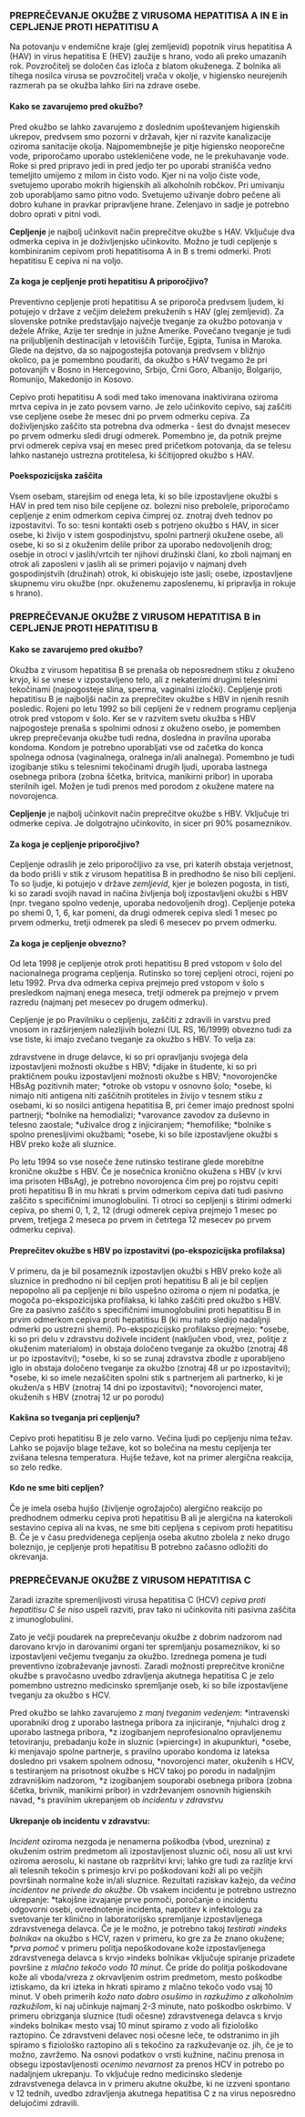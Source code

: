 ### PREPREČEVANJE OKUŽBE Z VIRUSOMA HEPATITISA A IN E in CEPLJENJE PROTI HEPATITISU A

Na potovanju v endemične kraje (glej zemljevid) popotnik virus hepatitisa A (HAV) in virus hepatitisa E (HEV) zaužije s hrano, vodo ali preko umazanih rok. Povzročitelj se določen čas izloča z blatom okuženega. Z bolnika ali tihega nosilca virusa se povzročitelj vrača v okolje, v higiensko neurejenih razmerah pa se okužba lahko širi na zdrave osebe. 

#### Kako se zavarujemo pred okužbo?
Pred okužbo se lahko zavarujemo z doslednim upoštevanjem higienskih ukrepov, predvsem smo pozorni v državah, kjer ni razvite kanalizacije oziroma sanitacije okolja. Najpomembnejše je pitje higiensko neoporečne vode, priporočamo uporabo ustekleničene vode, ne le prekuhavanje vode. Roke si pred pripravo jedi in pred jedjo ter po uporabi stranišča vedno temeljito umijemo z milom in čisto vodo. Kjer ni na voljo čiste vode, svetujemo uporabo mokrih higienskih ali alkoholnih robčkov.  Pri umivanju zob uporabljamo samo pitno vodo.  Svetujemo uživanje dobro pečene ali dobro kuhane in pravkar pripravljene hrane. Zelenjavo in sadje je potrebno dobro oprati v pitni vodi. 

**Cepljenje** je najbolj učinkovit način preprečitve okužbe s HAV. Vključuje dva odmerka cepiva in je doživljenjsko učinkovito. Možno je tudi cepljenje s kombiniranim cepivom proti hepatitisoma  A in B s tremi odmerki. Proti hepatitisu E cepiva ni na voljo.

#### Za koga je cepljenje proti hepatitisu A priporočjivo?
Preventivno cepljenje proti hepatitisu A se priporoča predvsem ljudem, ki potujejo v države z večjim deležem prekuženih s HAV (glej zemljevid). Za slovenske potnike predstavljajo največje tveganje za okužbo potovanja v dežele Afrike, Azije ter srednje in južne Amerike. Povečano tveganje je tudi na priljubljenih destinacijah v letoviščih Turčije, Egipta, Tunisa in Maroka. Glede na dejstvo, da so najpogostejša potovanja predvsem v bližnjo okolico, pa je pomembno poudariti, da okužbo s HAV tvegamo že pri potovanjih v Bosno in Hercegovino, Srbijo, Črni Goro, Albanijo, Bolgarijo, Romunijo, Makedonijo in Kosovo.

Cepivo proti hepatitisu A sodi med tako imenovana inaktivirana oziroma mrtva cepiva in je zato povsem varno. Je zelo učinkovito cepivo, saj zaščiti vse cepljene osebe že mesec dni po prvem odmerku cepiva.  Za doživljenjsko zaščito sta potrebna dva odmerka - šest do dvnajst mesecev po prvem odmerku sledi drugi odmerek. Pomembno je, da potnik prejme prvi odmerek cepiva vsaj en mesec pred pričetkom potovanja, da se telesu lahko nastanejo ustrezna protitelesa, ki ščitijopred okužbo s HAV.

#### Poekspozicijska zaščita
Vsem osebam, starejšim od enega leta, ki so bile izpostavljene okužbi s HAV in pred tem niso bile cepljene oz. bolezni niso prebolele, priporočamo cepljenje z enim odmerkom cepiva čimprej oz. znotraj dveh tednov po izpostavitvi. To so:
 tesni kontakti oseb s potrjeno okužbo s HAV, in sicer osebe, ki živijo v istem gospodinjstvu, spolni partnerji okužene osebe, ali osebe, ki so si z okuženim delile pribor za uporabo nedovoljenih drog;
osebje in otroci v jaslih/vrtcih ter njihovi družinski člani, ko zboli najmanj en otrok ali zaposleni v jaslih ali se primeri pojavijo v najmanj dveh gospodinjstvih (družinah) otrok, ki obiskujejo iste jasli;
osebe, izpostavljene skupnemu viru okužbe (npr. okuženemu zaposlenemu, ki pripravlja in rokuje s hrano).

### PREPREČEVANJE OKUŽBE Z VIRUSOM HEPATITISA B in CEPLJENJE PROTI HEPATITISU B 

#### Kako se zavarujemo pred okužbo?
Okužba z virusom hepatitisa B se prenaša ob neposrednem stiku z okuženo krvjo, ki se vnese v izpostavljeno telo, ali z nekaterimi drugimi telesnimi tekočinami (najpogosteje slina, sperma, vaginalni izločki). 
Cepljenje proti hepatitisu B je najboljši način za preprečitev okužbe  s HBV in njenih resnih posledic. Rojeni po letu 1992 so bili cepljeni že v rednem programu cepljenja otrok pred vstopom v šolo.
Ker se v razvitem svetu okužba s HBV najpogosteje prenaša s spolnimi odnosi z okuženo osebo, je pomemben ukrep preprečevanja okužbe tudi redna, dosledna in pravilna uporaba kondoma. Kondom je potrebno uporabljati vse od začetka do konca spolnega odnosa (vaginalnega, oralnega in/ali analnega). Pomembno je tudi izogibanje stiku s telesnimi tekočinami drugih ljudi, uporaba lastnega osebnega pribora (zobna ščetka, britvica, manikirni pribor) in uporaba sterilnih igel. Možen je tudi prenos med porodom z okužene matere na novorojenca.

**Cepljenje** je najbolj učinkovit način preprečitve okužbe s HBV. Vključuje tri odmerke cepiva. Je dolgotrajno učinkovito, in sicer pri 90% posameznikov.

#### Za koga je cepljenje priporočjivo?
Cepljenje odraslih je zelo priporočljivo za vse, pri katerih obstaja verjetnost, da bodo prišli v stik z virusom hepatitisa B in predhodno še niso bili cepljeni. To so ljudje, ki potujejo v države *zemljevid*, kjer je bolezen pogosta, in tisti, ki so zaradi svojih navad in načina življenja bolj izpostavljeni okužbi s HBV (npr. tvegano spolno vedenje, uporaba nedovoljenih drog). Cepljenje poteka po shemi 0, 1, 6, kar pomeni,  da drugi odmerek cepiva sledi 1 mesec po prvem odmerku, tretji odmerek pa sledi 6 mesecev po prvem odmerku.

#### Za koga je cepljenje obvezno?
Od leta 1998 je cepljenje otrok proti hepatitisu B pred vstopom v šolo del nacionalnega programa cepljenja. Rutinsko so torej cepljeni otroci, rojeni po letu 1992. Prva dva odmerka cepiva prejmejo pred vstopom v šolo s presledkom najmanj enega meseca,  tretji odmerek pa prejmejo v prvem razredu (najmanj pet mesecev po drugem odmerku). 

Cepljenje je po Pravilniku o cepljenju, zaščiti z zdravili in varstvu pred vnosom in razširjenjem nalezljivih bolezni (UL RS, 16/1999) obvezno tudi za vse tiste, ki imajo zvečano tveganje za okužbo  s HBV. To velja za:

zdravstvene in druge delavce, ki so pri opravljanju svojega dela izpostavljeni možnosti okužbe s HBV;
*dijake in študente, ki so pri praktičnem pouku izpostavljeni možnosti okužbe s HBV; 
*novorojenčke HBsAg pozitivnih mater; 
*otroke ob vstopu v osnovno šolo; 
*osebe, ki nimajo niti antigena niti zaščitnih protiteles in živijo v tesnem stiku z osebami, ki so nosilci antigena hepatitisa B, pri čemer imajo prednost spolni partnerji; 
*bolnike na hemodializi; 
*varovance zavodov za duševno in telesno zaostale; 
*uživalce drog z injiciranjem; 
*hemofilike; 
*bolnike s spolno prenesljivimi okužbami; 
*osebe, ki so bile izpostavljene okužbi s HBV preko kože ali sluznice.

Po letu 1994 so vse noseče žene rutinsko testirane glede morebitne kronične okužbe s HBV. Če je nosečnica kronično okužena s HBV (v krvi ima prisoten HBsAg), je potrebno novorojenca čim prej po rojstvu cepiti proti hepatitisu B in mu hkrati s prvim odmerkom cepiva dati tudi pasivno zaščito s specifičnimi imunoglobulini. Ti otroci so cepljenji s štirimi odmerki cepiva, po shemi 0, 1, 2, 12 (drugi odmerek cepiva prejmejo 1 mesec po prvem, tretjega 2 meseca po prvem in četrtega 12 mesecev po prvem odmerku cepiva).


#### Preprečitev okužbe s HBV po izpostavitvi (po-ekspozicijska profilaksa)
V primeru, da je bil posameznik izpostavljen okužbi s HBV preko kože ali sluznice in predhodno ni bil cepljen proti hepatitisu B ali je bil cepljen nepopolno ali pa cepljenje ni bilo uspešno oziroma o njem ni podatka, je mogoča po-ekspozicijska profilaksa, ki lahko zaščiti pred okužbo s HBV. Gre za pasivno zaščito s specifičnimi imunoglobulini proti hepatitisu B in prvim odmerkom cepiva proti hepatitisu B (ki mu nato sledijo nadaljnji odmerki po ustrezni shemi). 
Po-ekspozicijsko profilakso prejmejo:
*osebe, ki so pri delu v zdravstvu doživele incident (naključen vbod, vrez, politje z okuženim materialom) in obstaja določeno tveganje za okužbo (znotraj 48 ur po izpostavitvi);
*osebe, ki so se zunaj zdravstva zbodle z uporabljeno iglo in obstaja določeno tveganje za okužbo (znotraj 48 ur po izpostavitvi);
*osebe, ki so imele nezaščiten spolni stik s partnerjem ali partnerko, ki je okužen/a s HBV (znotraj 14 dni po izpostavitvi);
*novorojenci mater, okuženih s HBV (znotraj 12 ur po porodu)

#### Kakšna so tveganja pri cepljenju?
Cepivo proti hepatitisu B je zelo varno. Večina ljudi po cepljenju nima težav. Lahko se pojavijo blage težave, kot so bolečina na mestu cepljenja ter zvišana telesna temperatura. Hujše težave, kot na primer alergična reakcija, so zelo redke.

#### Kdo ne sme biti cepljen?
Če je imela oseba hujšo (življenje ogrožajočo) alergično reakcijo po predhodnem odmerku cepiva proti hepatitisu B ali je alergična na katerokoli sestavino cepiva ali na kvas, ne sme biti cepljena s cepivom proti hepatitisu B.
Če je v času predvidenega cepljenja oseba akutno zbolela z neko drugo boleznijo, je cepljenje proti hepatitisu B potrebno začasno odložiti do okrevanja.


### PREPREČEVANJE OKUŽBE Z VIRUSOM HEPATITISA C

Zaradi izrazite spremenljivosti virusa hepatitisa C (HCV) *cepiva proti hepatitisu C še niso* uspeli razviti, prav tako ni učinkovita niti pasivna zaščita z imunoglobulini. 

Zato je večji poudarek na preprečevanju okužbe z dobrim nadzorom nad darovano krvjo in darovanimi organi ter spremljanju posameznikov, ki so izpostavljeni večjemu tveganju za okužbo. Izrednega pomena je tudi preventivno izobraževanje javnosti. Zaradi možnosti preprečitve kronične okužbe s pravočasno uvedbo zdravljenja akutnega hepatitisa C je zelo pomembno ustrezno medicinsko spremljanje oseb, ki so bile izpostavljene tveganju za okužbo s HCV.

Pred okužbo se lahko zavarujemo z *manj tveganim vedenjem*:
*intravenski uporabniki drog z uporabo lastnega pribora za injiciranje,
*njuhalci drog z uporabo lastnega pribora,
*z izogibanjem neprofesionalno opravljenemu tetoviranju, prebadanju kože in sluznic (»piercing«) in akupunkturi,
*osebe, ki menjavajo spolne partnerje, s pravilno uporabo kondoma iz lateksa dosledno pri vsakem spolnem odnosu,
*novorojenci mater, okuženih s HCV, s testiranjem na prisotnost okužbe s HCV takoj po porodu in nadaljnjim zdravniškim nadzorom,
*z izogibanjem souporabi osebnega pribora (zobna ščetka, brivnik, manikirni pribor) in vzdrževanjem osnovnih higienskih navad,
*s pravilnim ukrepanjem ob *incidentu v zdravstvu* 

#### Ukrepanje ob incidentu v zdravstvu:

*Incident* oziroma nezgoda je nenamerna poškodba (vbod, ureznina) z okuženim ostrim predmetom ali izpostavljenost sluznic oči, nosu ali ust krvi oziroma aerosolu, ki nastane ob razpršitvi krvi; lahko gre tudi za razlitje krvi ali telesnih tekočin s primesjo krvi po poškodovani koži ali po večjih površinah normalne kože in/ali sluznice. Rezultati raziskav kažejo, da *večina incidentov ne privede do okužbe*. 
Ob vsakem incidentu je potrebno ustrezno ukrepanje:
*takojšne izvajanje prve pomoči, poročanje o incidentu odgovorni osebi, ovrednotenje incidenta, napotitev k infektologu za svetovanje ter klinično in laboratorijsko spremljanje izpostavljenega zdravstvenega delavca. Če je le možno, je potrebno takoj *testirati »indeks bolnika«* na okužbo s HCV, razen v primeru, ko gre za že znano okužene; 
**prva pomoč* v primeru politja nepoškodovane kože izpostavljenega zdravstvenega delavca s krvjo »indeks bolnika« vključuje spiranje prizadete površine z *mlačno tekočo vodo 10 minut*. Če pride do politja poškodovane kože ali vboda/vreza z okrvavljenim ostrim predmetom, mesto poškodbe iztiskamo, da kri izteka in hkrati spiramo z mlačno tekočo vodo vsaj 10 minut. V obeh primerih *kožo nato dobro osušimo* in *razkužimo z alkoholnim razkužilom*, ki naj učinkuje najmanj 2-3 minute, nato poškodbo oskrbimo. V primeru obrizganja sluznice (tudi očesne) zdravstvenega delavca s krvjo »indeks bolnika« mesto vsaj 10 minut spiramo z vodo ali fiziološko raztopino. Če zdravstveni delavec nosi očesne leče, te odstranimo in jih spiramo s fiziološko raztopino ali s tekočino za razkuževanje oz. jih, če je to možno, zavržemo. Na osnovi podatkov o vrsti kužnine, načinu prenosa in obsegu izpostavljenosti *ocenimo nevarnost* za prenos HCV in potrebo po nadaljnjem ukrepanju. To vključuje redno medicinsko sledenje zdravstvenega delavca in v primeru akutne okužbe, ki ne izzveni spontano v 12 tednih, uvedbo zdravljenja akutnega hepatitisa C z na virus neposredno delujočimi zdravili.
